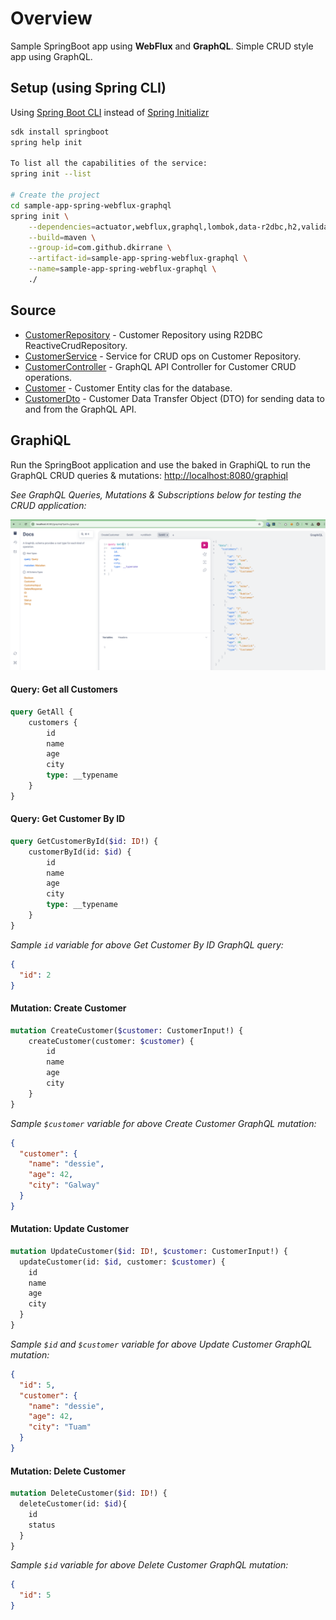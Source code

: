 # Overview

Sample SpringBoot app using **WebFlux** and **GraphQL**.
Simple CRUD style app using GraphQL.

## Setup (using Spring CLI)

Using [Spring Boot CLI](https://docs.spring.io/spring-boot/cli/index.html) instead of [Spring Initializr](https://start.spring.io/)

```bash
sdk install springboot
spring help init

To list all the capabilities of the service:
spring init --list

# Create the project
cd sample-app-spring-webflux-graphql
spring init \
    --dependencies=actuator,webflux,graphql,lombok,data-r2dbc,h2,validation,devtools \
    --build=maven \
    --group-id=com.github.dkirrane \
    --artifact-id=sample-app-spring-webflux-graphql \
    --name=sample-app-spring-webflux-graphql \
    ./
```

## Source
- [CustomerRepository](src/main/java/com/github/dkirrane/sample/repository/CustomerRepository.java) - Customer Repository using R2DBC ReactiveCrudRepository.
- [CustomerService](src/main/java/com/github/dkirrane/sample/service/CustomerService.java) - Service for CRUD ops on Customer Repository.
- [CustomerController](src/main/java/com/github/dkirrane/sample/controller/CustomerController.java) - GraphQL API Controller for Customer CRUD operations.
- [Customer](src/main/java/com/github/dkirrane/sample/entity/Customer.java) - Customer Entity clas for the database.
- [CustomerDto](src/main/java/com/github/dkirrane/sample/dto/CustomerDto.java) - Customer Data Transfer Object (DTO) for sending data to and from the GraphQL API.

## GraphiQL
Run the SpringBoot application and use the baked in GraphiQL to run the GraphQL CRUD queries & mutations:
[http://localhost:8080/graphiql](http://localhost:8080/graphiql)

*See GraphQL Queries, Mutations & Subscriptions below for testing the CRUD application:* 

![graphiql](images/graphiql.png)

#### Query: Get all Customers
```graphql
query GetAll {
    customers {
        id
        name
        age
        city
        type: __typename
    }
}
```

#### Query: Get Customer By ID
```graphql
query GetCustomerById($id: ID!) {
    customerById(id: $id) {
        id
        name
        age
        city
        type: __typename
    }
}
```
*Sample `id` variable for above Get Customer By ID GraphQL query:*
```json
{
  "id": 2
}
```

#### Mutation: Create Customer
```graphql
mutation CreateCustomer($customer: CustomerInput!) {
    createCustomer(customer: $customer) {
        id
        name
        age
        city
    }
}
```
*Sample `$customer` variable for above Create Customer GraphQL mutation:*
```json
{
  "customer": {
    "name": "dessie",
    "age": 42,
    "city": "Galway"
  }
}
```

#### Mutation: Update Customer
```graphql
mutation UpdateCustomer($id: ID!, $customer: CustomerInput!) {
  updateCustomer(id: $id, customer: $customer) {
    id
    name
    age
    city  
  }
}
```
*Sample `$id` and `$customer` variable for above Update Customer GraphQL mutation:*
```json
{
  "id": 5,
  "customer": {
    "name": "dessie",
    "age": 42,
    "city": "Tuam"
  }
}
```

#### Mutation: Delete Customer
```graphql
mutation DeleteCustomer($id: ID!) {
  deleteCustomer(id: $id){
    id
    status
  }
}
```
*Sample `$id` variable for above Delete Customer GraphQL mutation:*
```json
{
  "id": 5
}
```
